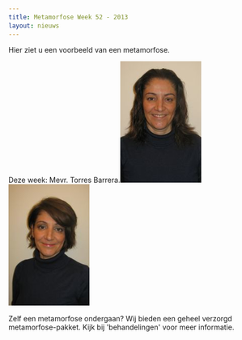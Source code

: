 ```yaml
---
title: Metamorfose Week 52 - 2013
layout: nieuws
---
```


Hier ziet u een voorbeeld van een metamorfose.

Deze week: Mevr. Torres Barrera.![](/uploads/versions/metamorfose_barrera_v---x----160-240x---.jpg)![](/uploads/versions/metamorfose_barrera_n---x----160-240x---.jpg)

Zelf een metamorfose ondergaan? Wij bieden een geheel verzorgd metamorfose-pakket. Kijk bij 'behandelingen' voor meer informatie.